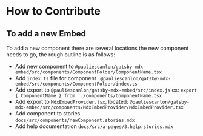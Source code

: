 # How to Contribute

## To add a new Embed

To add a new component there are several locations the new component needs to go, the rough outline is as follows:

- Add new component to `@pauliescanlon/gatsby-mdx-embed/src/components/ComponentFolder/ComponentName.tsx`
- Add `index.ts` file for component ` @pauliescanlon/gatsby-mdx-embed/src/components/ComponentFolder/index.ts`
- Add export to `@pauliescanlon/gatsby-mdx-embed/src/index.js` ex: `export { ComponentName } from './components/ComponentName.tsx`
- Add export to `MdxEmbedProvider.tsx`, located: `@pauliescanlon/gatsby-mdx-embed/src/components/MdxEmbedProvider/MdxEmbedProvider.tsx`
- Add component to stories `docs/src/components/newComponent.stories.mdx`
- Add help documentation `docs/src/a-pages/3.help.stories.mdx`
